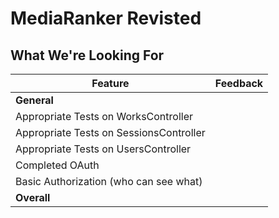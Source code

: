 # MediaRanker Revisted
## What We're Looking For

Feature | Feedback
---     | ---
**General** |
Appropriate Tests on WorksController | 
Appropriate Tests on SessionsController | 
Appropriate Tests on UsersController | 
Completed OAuth | 
Basic Authorization (who can see what) | 
**Overall** |

